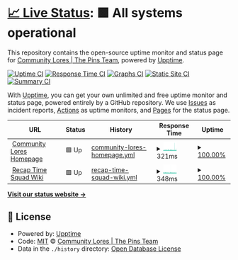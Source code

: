 # [📈 Live Status](https://status.community-lores.gq): <!--live status--> **🟩 All systems operational**

This repository contains the open-source uptime monitor and status page for [Community Lores | The Pins Team](https://community-lores.gq), powered by [Upptime](https://github.com/upptime/upptime).

[![Uptime CI](https://github.com/Community-Lores/status-page/workflows/Uptime%20CI/badge.svg)](https://github.com/Community-Lores/status-page/actions?query=workflow%3A%22Uptime+CI%22)
[![Response Time CI](https://github.com/Community-Lores/status-page/workflows/Response%20Time%20CI/badge.svg)](https://github.com/Community-Lores/status-page/actions?query=workflow%3A%22Response+Time+CI%22)
[![Graphs CI](https://github.com/Community-Lores/status-page/workflows/Graphs%20CI/badge.svg)](https://github.com/Community-Lores/status-page/actions?query=workflow%3A%22Graphs+CI%22)
[![Static Site CI](https://github.com/Community-Lores/status-page/workflows/Static%20Site%20CI/badge.svg)](https://github.com/Community-Lores/status-page/actions?query=workflow%3A%22Static+Site+CI%22)
[![Summary CI](https://github.com/Community-Lores/status-page/workflows/Summary%20CI/badge.svg)](https://github.com/Community-Lores/status-page/actions?query=workflow%3A%22Summary+CI%22)

With [Upptime](https://upptime.js.org), you can get your own unlimited and free uptime monitor and status page, powered entirely by a GitHub repository. We use [Issues](https://github.com/Community-Lores/status-page/issues) as incident reports, [Actions](https://github.com/Community-Lores/status-page/actions) as uptime monitors, and [Pages](https://status.community-lores.gq) for the status page.

<!--start: status pages-->
<!-- This summary is generated by Upptime (https://github.com/upptime/upptime) -->
<!-- Do not edit this manually, your changes will be overwritten -->
<!-- prettier-ignore -->
| URL | Status | History | Response Time | Uptime |
| --- | ------ | ------- | ------------- | ------ |
| <img alt="" src="https://icons.duckduckgo.com/ip3/lorebooks.eu.org.ico" height="13"> [Community Lores Homepage](https://lorebooks.eu.org) | 🟩 Up | [community-lores-homepage.yml](https://github.com/lorebooks-wiki/status-page/commits/HEAD/history/community-lores-homepage.yml) | <details><summary><img alt="Response time graph" src="./graphs/community-lores-homepage/response-time-week.png" height="20"> 321ms</summary><br><a href="https://status.community-lores.gq/history/community-lores-homepage"><img alt="Response time 615" src="https://img.shields.io/endpoint?url=https%3A%2F%2Fraw.githubusercontent.com%2Florebooks-wiki%2Fstatus-page%2FHEAD%2Fapi%2Fcommunity-lores-homepage%2Fresponse-time.json"></a><br><a href="https://status.community-lores.gq/history/community-lores-homepage"><img alt="24-hour response time 348" src="https://img.shields.io/endpoint?url=https%3A%2F%2Fraw.githubusercontent.com%2Florebooks-wiki%2Fstatus-page%2FHEAD%2Fapi%2Fcommunity-lores-homepage%2Fresponse-time-day.json"></a><br><a href="https://status.community-lores.gq/history/community-lores-homepage"><img alt="7-day response time 321" src="https://img.shields.io/endpoint?url=https%3A%2F%2Fraw.githubusercontent.com%2Florebooks-wiki%2Fstatus-page%2FHEAD%2Fapi%2Fcommunity-lores-homepage%2Fresponse-time-week.json"></a><br><a href="https://status.community-lores.gq/history/community-lores-homepage"><img alt="30-day response time 333" src="https://img.shields.io/endpoint?url=https%3A%2F%2Fraw.githubusercontent.com%2Florebooks-wiki%2Fstatus-page%2FHEAD%2Fapi%2Fcommunity-lores-homepage%2Fresponse-time-month.json"></a><br><a href="https://status.community-lores.gq/history/community-lores-homepage"><img alt="1-year response time 615" src="https://img.shields.io/endpoint?url=https%3A%2F%2Fraw.githubusercontent.com%2Florebooks-wiki%2Fstatus-page%2FHEAD%2Fapi%2Fcommunity-lores-homepage%2Fresponse-time-year.json"></a></details> | <details><summary><a href="https://status.community-lores.gq/history/community-lores-homepage">100.00%</a></summary><a href="https://status.community-lores.gq/history/community-lores-homepage"><img alt="All-time uptime 95.62%" src="https://img.shields.io/endpoint?url=https%3A%2F%2Fraw.githubusercontent.com%2Florebooks-wiki%2Fstatus-page%2FHEAD%2Fapi%2Fcommunity-lores-homepage%2Fuptime.json"></a><br><a href="https://status.community-lores.gq/history/community-lores-homepage"><img alt="24-hour uptime 100.00%" src="https://img.shields.io/endpoint?url=https%3A%2F%2Fraw.githubusercontent.com%2Florebooks-wiki%2Fstatus-page%2FHEAD%2Fapi%2Fcommunity-lores-homepage%2Fuptime-day.json"></a><br><a href="https://status.community-lores.gq/history/community-lores-homepage"><img alt="7-day uptime 100.00%" src="https://img.shields.io/endpoint?url=https%3A%2F%2Fraw.githubusercontent.com%2Florebooks-wiki%2Fstatus-page%2FHEAD%2Fapi%2Fcommunity-lores-homepage%2Fuptime-week.json"></a><br><a href="https://status.community-lores.gq/history/community-lores-homepage"><img alt="30-day uptime 100.00%" src="https://img.shields.io/endpoint?url=https%3A%2F%2Fraw.githubusercontent.com%2Florebooks-wiki%2Fstatus-page%2FHEAD%2Fapi%2Fcommunity-lores-homepage%2Fuptime-month.json"></a><br><a href="https://status.community-lores.gq/history/community-lores-homepage"><img alt="1-year uptime 95.47%" src="https://img.shields.io/endpoint?url=https%3A%2F%2Fraw.githubusercontent.com%2Florebooks-wiki%2Fstatus-page%2FHEAD%2Fapi%2Fcommunity-lores-homepage%2Fuptime-year.json"></a></details>
| <img alt="" src="https://icons.duckduckgo.com/ip3/squad.lorebooks.eu.org.ico" height="13"> [Recap Time Squad Wiki](https://squad.lorebooks.eu.org) | 🟩 Up | [recap-time-squad-wiki.yml](https://github.com/lorebooks-wiki/status-page/commits/HEAD/history/recap-time-squad-wiki.yml) | <details><summary><img alt="Response time graph" src="./graphs/recap-time-squad-wiki/response-time-week.png" height="20"> 348ms</summary><br><a href="https://status.community-lores.gq/history/recap-time-squad-wiki"><img alt="Response time 881" src="https://img.shields.io/endpoint?url=https%3A%2F%2Fraw.githubusercontent.com%2Florebooks-wiki%2Fstatus-page%2FHEAD%2Fapi%2Frecap-time-squad-wiki%2Fresponse-time.json"></a><br><a href="https://status.community-lores.gq/history/recap-time-squad-wiki"><img alt="24-hour response time 304" src="https://img.shields.io/endpoint?url=https%3A%2F%2Fraw.githubusercontent.com%2Florebooks-wiki%2Fstatus-page%2FHEAD%2Fapi%2Frecap-time-squad-wiki%2Fresponse-time-day.json"></a><br><a href="https://status.community-lores.gq/history/recap-time-squad-wiki"><img alt="7-day response time 348" src="https://img.shields.io/endpoint?url=https%3A%2F%2Fraw.githubusercontent.com%2Florebooks-wiki%2Fstatus-page%2FHEAD%2Fapi%2Frecap-time-squad-wiki%2Fresponse-time-week.json"></a><br><a href="https://status.community-lores.gq/history/recap-time-squad-wiki"><img alt="30-day response time 360" src="https://img.shields.io/endpoint?url=https%3A%2F%2Fraw.githubusercontent.com%2Florebooks-wiki%2Fstatus-page%2FHEAD%2Fapi%2Frecap-time-squad-wiki%2Fresponse-time-month.json"></a><br><a href="https://status.community-lores.gq/history/recap-time-squad-wiki"><img alt="1-year response time 878" src="https://img.shields.io/endpoint?url=https%3A%2F%2Fraw.githubusercontent.com%2Florebooks-wiki%2Fstatus-page%2FHEAD%2Fapi%2Frecap-time-squad-wiki%2Fresponse-time-year.json"></a></details> | <details><summary><a href="https://status.community-lores.gq/history/recap-time-squad-wiki">100.00%</a></summary><a href="https://status.community-lores.gq/history/recap-time-squad-wiki"><img alt="All-time uptime 91.37%" src="https://img.shields.io/endpoint?url=https%3A%2F%2Fraw.githubusercontent.com%2Florebooks-wiki%2Fstatus-page%2FHEAD%2Fapi%2Frecap-time-squad-wiki%2Fuptime.json"></a><br><a href="https://status.community-lores.gq/history/recap-time-squad-wiki"><img alt="24-hour uptime 100.00%" src="https://img.shields.io/endpoint?url=https%3A%2F%2Fraw.githubusercontent.com%2Florebooks-wiki%2Fstatus-page%2FHEAD%2Fapi%2Frecap-time-squad-wiki%2Fuptime-day.json"></a><br><a href="https://status.community-lores.gq/history/recap-time-squad-wiki"><img alt="7-day uptime 100.00%" src="https://img.shields.io/endpoint?url=https%3A%2F%2Fraw.githubusercontent.com%2Florebooks-wiki%2Fstatus-page%2FHEAD%2Fapi%2Frecap-time-squad-wiki%2Fuptime-week.json"></a><br><a href="https://status.community-lores.gq/history/recap-time-squad-wiki"><img alt="30-day uptime 100.00%" src="https://img.shields.io/endpoint?url=https%3A%2F%2Fraw.githubusercontent.com%2Florebooks-wiki%2Fstatus-page%2FHEAD%2Fapi%2Frecap-time-squad-wiki%2Fuptime-month.json"></a><br><a href="https://status.community-lores.gq/history/recap-time-squad-wiki"><img alt="1-year uptime 90.77%" src="https://img.shields.io/endpoint?url=https%3A%2F%2Fraw.githubusercontent.com%2Florebooks-wiki%2Fstatus-page%2FHEAD%2Fapi%2Frecap-time-squad-wiki%2Fuptime-year.json"></a></details>

<!--end: status pages-->

[**Visit our status website →**](https://status.community-lores.gq)

## 📄 License

- Powered by: [Upptime](https://github.com/upptime/upptime)
- Code: [MIT](./LICENSE) © [Community Lores | The Pins Team](https://community-lores.gq)
- Data in the `./history` directory: [Open Database License](https://opendatacommons.org/licenses/odbl/1-0/)
